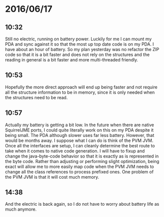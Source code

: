 # 2016/06/17

## 10:32

Still no electric, running on battery power. Luckily for me I can mount my PDA
and sync against it so that the most up top date code is on my PDA. I have
about an hour of battery. So my plan yesterday was no refactor the ZIP code
so that it is a bit faster and does not rely on the structures and the reading
in general is a bit faster and more multi-threaded friendly.

## 10:53

Hopefully the more direct approach will end up being faster and not require
all the structure information to be in memory, since it is only needed when
the structures need to be read.

## 10:57

Actually my battery is getting a bit low. In the future when there are native
SquirrelJME ports, I could quite literally work on this on my PDA despite it
being small. The PDA although slower uses far less battery. However, that would
be months away. I suppose what I can do is think of the PVM JVM. Once all
the interfaces are setup, I can cleanly determine the best route to take when
it comes to native code generation. I will have to fixup and change the
java-byte-code behavior so that it is exactly as is represented in the byte
code. Rather than adjusting or performing slight optimization, being exact
will allow me to more easily map code when the PVM JVM needs to change all
the class references to process prefixed ones. One problem of the PVM JVM is
that it will cost much memory.

## 14:38

And the electric is back again, so I do not have to worry about battery life
as much anymore.

